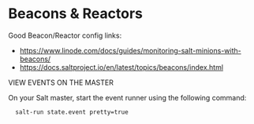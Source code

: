 # Beacons & Reactors

Good Beacon/Reactor config links:
* https://www.linode.com/docs/guides/monitoring-salt-minions-with-beacons/
* https://docs.saltproject.io/en/latest/topics/beacons/index.html


VIEW EVENTS ON THE MASTER

On your Salt master, start the event runner using the following command:
```
  salt-run state.event pretty=true
```
